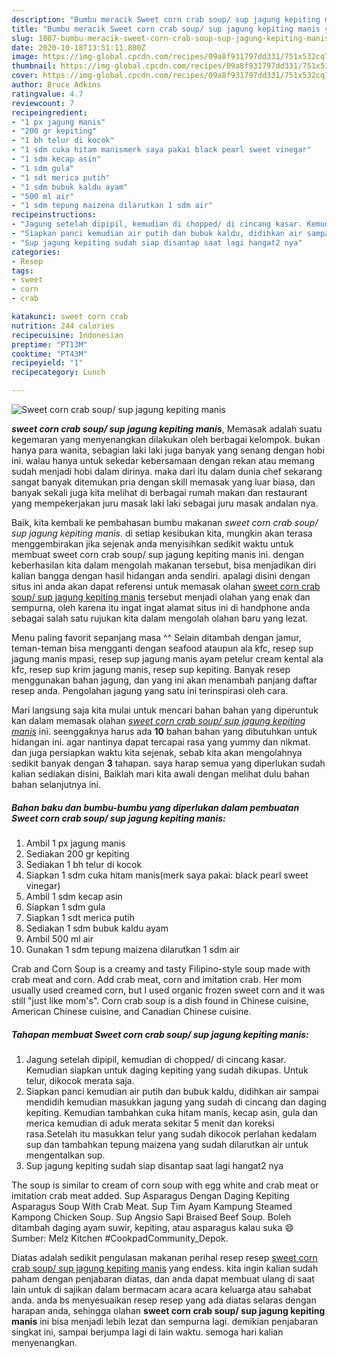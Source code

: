 ```yaml
---
description: "Bumbu meracik Sweet corn crab soup/ sup jagung kepiting manis yang Menggugah Selera"
title: "Bumbu meracik Sweet corn crab soup/ sup jagung kepiting manis yang Menggugah Selera"
slug: 1807-bumbu-meracik-sweet-corn-crab-soup-sup-jagung-kepiting-manis-yang-menggugah-selera
date: 2020-10-18T13:51:11.800Z
image: https://img-global.cpcdn.com/recipes/09a8f931797dd331/751x532cq70/sweet-corn-crab-soup-sup-jagung-kepiting-manis-foto-resep-utama.jpg
thumbnail: https://img-global.cpcdn.com/recipes/09a8f931797dd331/751x532cq70/sweet-corn-crab-soup-sup-jagung-kepiting-manis-foto-resep-utama.jpg
cover: https://img-global.cpcdn.com/recipes/09a8f931797dd331/751x532cq70/sweet-corn-crab-soup-sup-jagung-kepiting-manis-foto-resep-utama.jpg
author: Bruce Adkins
ratingvalue: 4.7
reviewcount: 7
recipeingredient:
- "1 px jagung manis"
- "200 gr kepiting"
- "1 bh telur di kocok"
- "1 sdm cuka hitam manismerk saya pakai black pearl sweet vinegar"
- "1 sdm kecap asin"
- "1 sdm gula"
- "1 sdt merica putih"
- "1 sdm bubuk kaldu ayam"
- "500 ml air"
- "1 sdm tepung maizena dilarutkan 1 sdm air"
recipeinstructions:
- "Jagung setelah dipipil, kemudian di chopped/ di cincang kasar. Kemudian siapkan untuk daging kepiting yang sudah dikupas. Untuk telur, dikocok merata saja."
- "Siapkan panci kemudian air putih dan bubuk kaldu, didihkan air sampai mendidih kemudian masukkan jagung yang sudah di cincang dan daging kepiting. Kemudian tambahkan cuka hitam manis, kecap asin, gula dan merica kemudian di aduk merata sekitar 5 menit dan koreksi rasa.Setelah itu masukkan telur yang sudah dikocok perlahan kedalam sup dan tambahkan tepung maizena yang sudah dilarutkan air untuk mengentalkan sup."
- "Sup jagung kepiting sudah siap disantap saat lagi hangat2 nya"
categories:
- Resep
tags:
- sweet
- corn
- crab

katakunci: sweet corn crab 
nutrition: 244 calories
recipecuisine: Indonesian
preptime: "PT13M"
cooktime: "PT43M"
recipeyield: "1"
recipecategory: Lunch

---
```



![Sweet corn crab soup/ sup jagung kepiting manis](https://img-global.cpcdn.com/recipes/09a8f931797dd331/751x532cq70/sweet-corn-crab-soup-sup-jagung-kepiting-manis-foto-resep-utama.jpg)

<b><i>sweet corn crab soup/ sup jagung kepiting manis</i></b>, Memasak adalah suatu kegemaran yang menyenangkan dilakukan oleh berbagai kelompok. bukan hanya para wanita, sebagian laki laki juga banyak yang senang dengan hobi ini. walau hanya untuk sekedar kebersamaan dengan rekan atau memang sudah menjadi hobi dalam dirinya. maka dari itu dalam dunia chef sekarang sangat banyak ditemukan pria dengan skill memasak yang luar biasa, dan banyak sekali juga kita melihat di berbagai rumah makan dan restaurant yang mempekerjakan juru masak laki laki sebagai juru masak andalan nya.

Baik, kita kembali ke pembahasan bumbu makanan <i>sweet corn crab soup/ sup jagung kepiting manis</i>. di setiap kesibukan kita, mungkin akan terasa menggembirakan jika sejenak anda menyisihkan sedikit waktu untuk membuat sweet corn crab soup/ sup jagung kepiting manis ini. dengan keberhasilan kita dalam mengolah makanan tersebut, bisa menjadikan diri kalian bangga dengan hasil hidangan anda sendiri. apalagi disini dengan situs ini anda akan dapat referensi untuk memasak olahan <u>sweet corn crab soup/ sup jagung kepiting manis</u> tersebut menjadi olahan yang enak dan sempurna, oleh karena itu ingat ingat alamat situs ini di handphone anda sebagai salah satu rujukan kita dalam mengolah olahan baru yang lezat.

Menu paling favorit sepanjang masa ^^ Selain ditambah dengan jamur, teman-teman bisa mengganti dengan seafood ataupun ala kfc, resep sup jagung manis mpasi, resep sup jagung manis ayam petelur cream kental ala kfc, resep sup krim jagung manis, resep sup kepiting. Banyak resep menggunakan bahan jagung, dan yang ini akan menambah panjang daftar resep anda. Pengolahan jagung yang satu ini terinspirasi oleh cara.


Mari langsung saja kita mulai untuk mencari bahan bahan yang diperuntuk kan dalam memasak olahan <u><i>sweet corn crab soup/ sup jagung kepiting manis</i></u> ini. seenggaknya harus ada <b>10</b> bahan bahan yang dibutuhkan untuk hidangan ini. agar nantinya dapat tercapai rasa yang yummy dan nikmat. dan juga persiapkan waktu kita sejenak, sebab kita akan mengolahnya sedikit banyak dengan <b>3</b> tahapan. saya harap semua yang diperlukan sudah kalian sediakan disini, Baiklah mari kita awali dengan melihat dulu bahan bahan selanjutnya ini.

<!--inarticleads1-->

##### Bahan baku dan bumbu-bumbu yang diperlukan dalam pembuatan Sweet corn crab soup/ sup jagung kepiting manis:

1. Ambil 1 px jagung manis
1. Sediakan 200 gr kepiting
1. Sediakan 1 bh telur di kocok
1. Siapkan 1 sdm cuka hitam manis(merk saya pakai: black pearl sweet vinegar)
1. Ambil 1 sdm kecap asin
1. Siapkan 1 sdm gula
1. Siapkan 1 sdt merica putih
1. Sediakan 1 sdm bubuk kaldu ayam
1. Ambil 500 ml air
1. Gunakan 1 sdm tepung maizena dilarutkan 1 sdm air


Crab and Corn Soup is a creamy and tasty Filipino-style soup made with crab meat and corn. Add crab meat, corn and imitation crab. Her mom usually used creamed corn, but I used organic frozen sweet corn and it was still &#34;just like mom&#39;s&#34;. Corn crab soup is a dish found in Chinese cuisine, American Chinese cuisine, and Canadian Chinese cuisine. 

<!--inarticleads2-->

##### Tahapan membuat Sweet corn crab soup/ sup jagung kepiting manis:

1. Jagung setelah dipipil, kemudian di chopped/ di cincang kasar. Kemudian siapkan untuk daging kepiting yang sudah dikupas. Untuk telur, dikocok merata saja.
1. Siapkan panci kemudian air putih dan bubuk kaldu, didihkan air sampai mendidih kemudian masukkan jagung yang sudah di cincang dan daging kepiting. Kemudian tambahkan cuka hitam manis, kecap asin, gula dan merica kemudian di aduk merata sekitar 5 menit dan koreksi rasa.Setelah itu masukkan telur yang sudah dikocok perlahan kedalam sup dan tambahkan tepung maizena yang sudah dilarutkan air untuk mengentalkan sup.
1. Sup jagung kepiting sudah siap disantap saat lagi hangat2 nya


The soup is similar to cream of corn soup with egg white and crab meat or imitation crab meat added. Sup Asparagus Dengan Daging Kepiting Asparagus Soup With Crab Meat. Sup Tim Ayam Kampung Steamed Kampong Chicken Soup. Sup Angsio Sapi Braised Beef Soup. Boleh ditambah daging ayam suwir, kepiting, atau asparagus kalau suka 😄 Sumber: Melz Kitchen #CookpadCommunity_Depok. 

Diatas adalah sedikit pengulasan makanan perihal resep resep <u>sweet corn crab soup/ sup jagung kepiting manis</u> yang endess. kita ingin kalian sudah paham dengan penjabaran diatas, dan anda dapat membuat ulang di saat lain untuk di sajikan dalam bermacam acara acara keluarga atau sahabat anda. anda bs menyesuaikan resep resep yang ada diatas selaras dengan harapan anda, sehingga olahan <b>sweet corn crab soup/ sup jagung kepiting manis</b> ini bisa menjadi lebih lezat dan sempurna lagi. demikian penjabaran singkat ini, sampai berjumpa lagi di lain waktu. semoga hari kalian menyenangkan.
